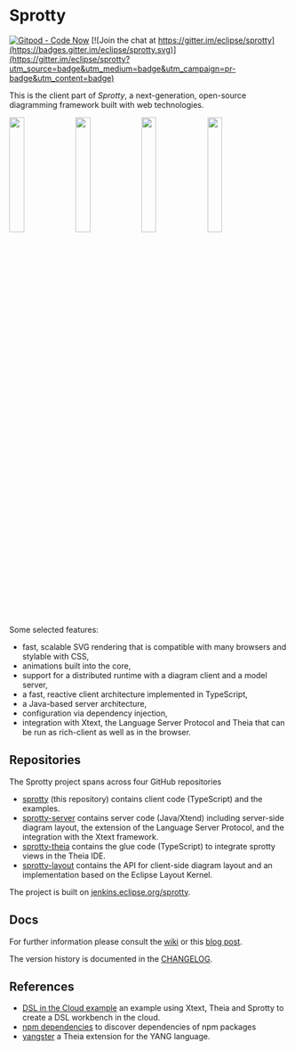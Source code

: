 # Sprotty

[![Gitpod - Code Now](https://img.shields.io/badge/Gitpod-code%20now-blue.svg?longCache=true)](https://gitpod.io#https://github.com/eclipse/sprotty)
[![Join the chat at https://gitter.im/eclipse/sprotty](https://badges.gitter.im/eclipse/sprotty.svg)](https://gitter.im/eclipse/sprotty?utm_source=badge&utm_medium=badge&utm_campaign=pr-badge&utm_content=badge)

This is the client part of _Sprotty_, a next-generation, open-source diagramming framework built with web technologies. 

<img src="https://raw.githubusercontent.com/wiki/eclipse/sprotty/images/screenshot0.png" width="23%" align="left">
<img src="https://raw.githubusercontent.com/wiki/eclipse/sprotty/images/screenshot1.png" width="23%" align="left">
<img src="https://raw.githubusercontent.com/wiki/eclipse/sprotty/images/screenshot2.png" width="23%" align="left">
<img src="https://raw.githubusercontent.com/wiki/eclipse/sprotty/images/screenshot3.png" width="23%"> 

  
Some selected features:

* fast, scalable SVG rendering that is compatible with many browsers and stylable with CSS,
* animations built into the core,
* support for a distributed runtime with a diagram client and a model server,
* a fast, reactive client architecture implemented in TypeScript,
* a Java-based server architecture,
* configuration via dependency injection,
* integration with Xtext, the Language Server Protocol and Theia that can be run as rich-client as well as in the browser.

## Repositories

The Sprotty project spans across four GitHub repositories
* [sprotty](https://github.com/eclipse/sprotty) (this repository) contains client code (TypeScript) and the examples.
* [sprotty-server](https://github.com/eclipse/sprotty-server) contains server code (Java/Xtend) including server-side diagram layout, the extension of the Language Server Protocol, and the integration with the Xtext framework.
* [sprotty-theia](https://github.com/eclipse/sprotty-theia) contains the glue code (TypeScript) to integrate sprotty views in the Theia IDE.
* [sprotty-layout](https://github.com/eclipse/sprotty-layout) contains the API for client-side diagram layout and an implementation based on the Eclipse Layout Kernel.

The project is built on [jenkins.eclipse.org/sprotty](https://jenkins.eclipse.org/sprotty/).

## Docs

For further information please consult the [wiki](https://github.com/eclipse/sprotty/wiki) or this [blog post](http://typefox.io/sprotty-a-web-based-diagramming-framework).

The version history is documented in the [CHANGELOG](https://github.com/eclipse/sprotty/blob/master/CHANGELOG.md).

## References

- [DSL in the Cloud example](http://github.com/TypeFox/theia-xtext-sprotty-example) an example using Xtext, Theia and Sprotty to create a DSL workbench in the cloud.
- [npm dependencies](http://npm-dependencies.com/) to discover dependencies of npm packages
- [yangster](http://github.com/theia-ide/yangster) a Theia extension for the YANG language.

